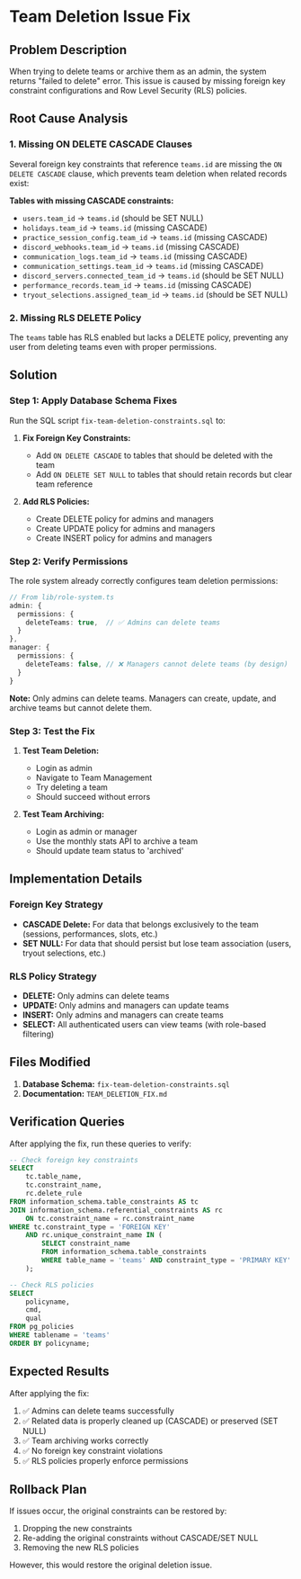 # Team Deletion Issue Fix

## Problem Description

When trying to delete teams or archive them as an admin, the system returns "failed to delete" error. This issue is caused by missing foreign key constraint configurations and Row Level Security (RLS) policies.

## Root Cause Analysis

### 1. Missing ON DELETE CASCADE Clauses

Several foreign key constraints that reference `teams.id` are missing the `ON DELETE CASCADE` clause, which prevents team deletion when related records exist:

**Tables with missing CASCADE constraints:**
- `users.team_id` → `teams.id` (should be SET NULL)
- `holidays.team_id` → `teams.id` (missing CASCADE)
- `practice_session_config.team_id` → `teams.id` (missing CASCADE)
- `discord_webhooks.team_id` → `teams.id` (missing CASCADE)
- `communication_logs.team_id` → `teams.id` (missing CASCADE)
- `communication_settings.team_id` → `teams.id` (missing CASCADE)
- `discord_servers.connected_team_id` → `teams.id` (should be SET NULL)
- `performance_records.team_id` → `teams.id` (missing CASCADE)
- `tryout_selections.assigned_team_id` → `teams.id` (should be SET NULL)

### 2. Missing RLS DELETE Policy

The `teams` table has RLS enabled but lacks a DELETE policy, preventing any user from deleting teams even with proper permissions.

## Solution

### Step 1: Apply Database Schema Fixes

Run the SQL script `fix-team-deletion-constraints.sql` to:

1. **Fix Foreign Key Constraints:**
   - Add `ON DELETE CASCADE` to tables that should be deleted with the team
   - Add `ON DELETE SET NULL` to tables that should retain records but clear team reference

2. **Add RLS Policies:**
   - Create DELETE policy for admins and managers
   - Create UPDATE policy for admins and managers  
   - Create INSERT policy for admins and managers

### Step 2: Verify Permissions

The role system already correctly configures team deletion permissions:

```typescript
// From lib/role-system.ts
admin: {
  permissions: {
    deleteTeams: true,  // ✅ Admins can delete teams
  }
},
manager: {
  permissions: {
    deleteTeams: false, // ❌ Managers cannot delete teams (by design)
  }
}
```

**Note:** Only admins can delete teams. Managers can create, update, and archive teams but cannot delete them.

### Step 3: Test the Fix

1. **Test Team Deletion:**
   - Login as admin
   - Navigate to Team Management
   - Try deleting a team
   - Should succeed without errors

2. **Test Team Archiving:**
   - Login as admin or manager
   - Use the monthly stats API to archive a team
   - Should update team status to 'archived'

## Implementation Details

### Foreign Key Strategy

- **CASCADE Delete:** For data that belongs exclusively to the team (sessions, performances, slots, etc.)
- **SET NULL:** For data that should persist but lose team association (users, tryout selections, etc.)

### RLS Policy Strategy

- **DELETE:** Only admins can delete teams
- **UPDATE:** Only admins and managers can update teams
- **INSERT:** Only admins and managers can create teams
- **SELECT:** All authenticated users can view teams (with role-based filtering)

## Files Modified

1. **Database Schema:** `fix-team-deletion-constraints.sql`
2. **Documentation:** `TEAM_DELETION_FIX.md`

## Verification Queries

After applying the fix, run these queries to verify:

```sql
-- Check foreign key constraints
SELECT 
    tc.table_name, 
    tc.constraint_name,
    rc.delete_rule
FROM information_schema.table_constraints AS tc 
JOIN information_schema.referential_constraints AS rc
    ON tc.constraint_name = rc.constraint_name
WHERE tc.constraint_type = 'FOREIGN KEY' 
    AND rc.unique_constraint_name IN (
        SELECT constraint_name 
        FROM information_schema.table_constraints 
        WHERE table_name = 'teams' AND constraint_type = 'PRIMARY KEY'
    );

-- Check RLS policies
SELECT 
    policyname,
    cmd,
    qual
FROM pg_policies 
WHERE tablename = 'teams'
ORDER BY policyname;
```

## Expected Results

After applying the fix:

1. ✅ Admins can delete teams successfully
2. ✅ Related data is properly cleaned up (CASCADE) or preserved (SET NULL)
3. ✅ Team archiving works correctly
4. ✅ No foreign key constraint violations
5. ✅ RLS policies properly enforce permissions

## Rollback Plan

If issues occur, the original constraints can be restored by:

1. Dropping the new constraints
2. Re-adding the original constraints without CASCADE/SET NULL
3. Removing the new RLS policies

However, this would restore the original deletion issue.